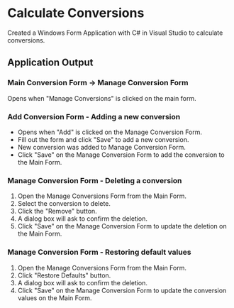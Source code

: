# Calculate Conversions
Created a Windows Form Application with C# in Visual Studio to calculate conversions.

## Application Output
### Main Conversion Form -> Manage Conversion Form
Opens when "Manage Conversions" is clicked on the main form.

### Add Conversion Form - Adding a new conversion
* Opens when "Add" is clicked on the Manage Conversion Form.
* Fill out the form and click "Save" to add a new conversion.
* New conversion was added to Manage Conversion Form.
* Click "Save" on the Manage Conversion Form to add the conversion to the Main Form.

### Manage Conversion Form - Deleting a conversion
1. Open the Manage Conversions Form from the Main Form.
1. Select the conversion to delete.
1. Click the "Remove" button.
1. A dialog box will ask to confirm the deletion.
1. Click "Save" on the Manage Conversion Form to update the deletion on the Main Form.

### Manage Conversion Form - Restoring default values
1. Open the Manage Conversions Form from the Main Form.
1. Click "Restore Defaults" button.
1. A dialog box will ask to confirm the deletion.
1. Click "Save" on the Manage Conversion Form to update the conversion values on the Main Form.
